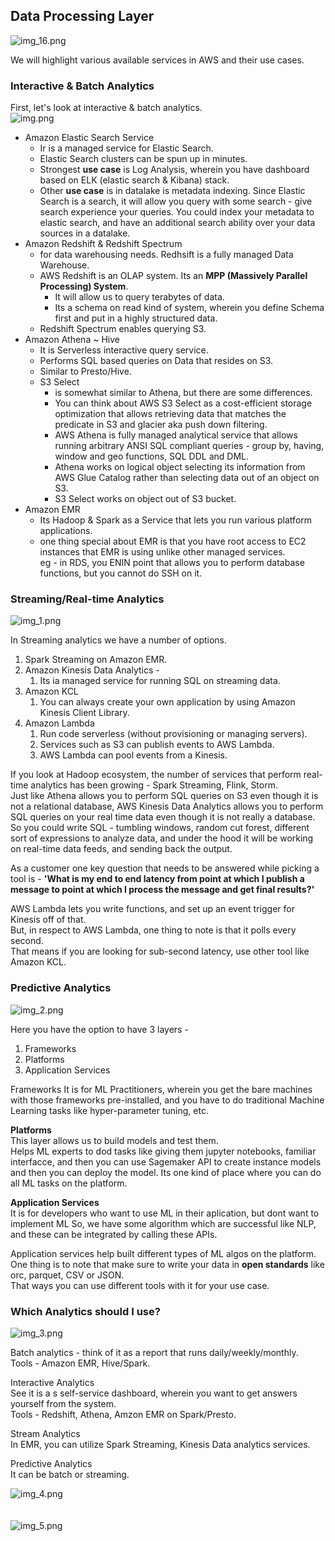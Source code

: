 ## Data Processing Layer
![img_16.png](images/img_16.png)<br>

We will highlight various available services in AWS and their use cases.<br>

### Interactive & Batch Analytics
First, let's look at interactive & batch analytics. <br>
![img.png](images/img_17.png) <br>

- Amazon Elastic Search Service <br>
  - Ir is a managed service for Elastic Search.<br>
  - Elastic Search clusters can be spun up in minutes.<br>
  - Strongest **use case** is Log Analysis, wherein you have dashboard based on ELK (elastic search & Kibana) stack. <br>
  - Other **use case** is in datalake is metadata indexing. Since Elastic Search is a search, it will allow you query with some search - give search experience your queries. You could index your metadata to elastic search, and have an additional search ability over your data sources in a datalake. <br>
- Amazon Redshift & Redshift Spectrum 
  - for data warehousing needs. Redhsift is a fully managed Data Warehouse. <br>
  - AWS Redshift is an OLAP system. Its an **MPP (Massively Parallel Processing) System**.  <br>
    - It will allow us to query terabytes of data. <br>
    - Its a schema on read kind of system, wherein you define Schema first and put in a highly structured data. <br>
  - Redshift Spectrum enables querying S3. <br>
- Amazon  Athena ~ Hive <br>
  - It is Serverless interactive query service.<br>
  - Performs SQL based queries on Data that resides on S3. <br>
  - Similar to Presto/Hive. <br>
  - S3 Select 
    - is somewhat similar to Athena, but there are some differences. <br>
    - You can think about AWS S3 Select as a cost-efficient storage optimization that allows retrieving data that matches the predicate in S3 and glacier aka push down filtering. <br> 
    - AWS Athena is fully managed analytical service that allows running arbitrary ANSI SQL compliant queries - group by, having, window and geo functions, SQL DDL and DML. <br>
    - Athena works on logical object selecting its information from AWS Glue Catalog rather than selecting data out of an object on S3. <br>
    - S3 Select works on object out of S3 bucket.
- Amazon EMR <br>
  - Its Hadoop & Spark as a Service that lets you run various platform applications. <br>
  - one thing special about EMR is that you have root access to EC2 instances that EMR is using unlike other managed services. <br>
    eg - in RDS, you ENIN point that allows you to perform database functions, but you cannot do SSH on it. <br>

### Streaming/Real-time Analytics
![img_1.png](images/img_18.png) <br>

In Streaming analytics we have a number of options.
1. Spark Streaming on Amazon EMR.
2. Amazon Kinesis Data Analytics -
   1. Its ia managed service for running SQL on streaming data.
3. Amazon KCL
   1. You can always create your own application by using Amazon Kinesis Client Library.
4. Amazon Lambda
   1. Run code serverless (without provisioning or managing servers).
   2. Services such as S3 can publish events to AWS Lambda.
   3. AWS Lambda can pool events from a Kinesis.

If you look at Hadoop ecosystem, the number of services that perform real-time analytics has been growing - Spark Streaming, Flink, Storm.  <br>
Just like Athena allows you to perform SQL queries on S3 even though it is not a relational database, AWS Kinesis Data Analytics allows you to perform SQL queries on your real time data even though it is not really a database. <br>
So you could write SQL - tumbling windows, random cut forest, different sort of expressions to analyze data, and under the hood it will be working on real-time data feeds, and sending back the output. <br> 

As a customer one key question that needs to be answered while picking a tool is - **'What is my end to end latency from point at which I publish a message to point at which I process the message and get final results?'**<br>

AWS Lambda lets you write functions, and set up an event trigger for Kinesis off of that. <br>
But, in respect to AWS Lambda, one thing to note is that it polls every second.<br>
That means if you are looking for sub-second latency, use other tool like Amazon KCL.<br>

### Predictive Analytics
![img_2.png](images/img_19.png) <br>

Here you have the option to have 3 layers -
1. Frameworks
2. Platforms
3. Application Services

Frameworks
It is for ML Practitioners, wherein you get the bare machines with those frameworks pre-installed, and you have to do traditional Machine Learning tasks like hyper-parameter tuning, etc.

**Platforms**<br> 
This layer allows us to build models and test them.<br>
Helps ML experts to dod tasks like giving them jupyter notebooks, familiar interfacce, and then you can use Sagemaker API to create instance models and then you can deploy the model.
Its one kind of place where you can do all ML tasks on the platform.

**Application Services**<br> 
It is for developers who want to use ML in their aplication, but dont want to implement ML
So, we have some algorithm which are successful like NLP, and these can be integrated by calling these APIs.

Application services help built different types of ML algos on the platform.<br>
One thing is to note that make sure to write your data in **open standards** like orc, parquet, CSV or JSON. <br>
That ways you can use different tools with it for your use case. <br>



### Which Analytics should I use?
![img_3.png](images/img_20.png)


Batch analytics - think of it as a report that runs  daily/weekly/monthly. <br>
Tools - Amazon EMR, Hive/Spark. <br>

Interactive Analytics <br>
See it is a s self-service dashboard, wherein you want to get answers yourself from the system. <br>
Tools - Redshift, Athena, Amzon EMR on Spark/Presto. <br>

Stream Analytics <br>
In EMR, you can utilize Spark Streaming, Kinesis Data analytics services. <br>

Predictive Analytics <br>
It can be batch or streaming. <br>


![img_4.png](images/img_22.png)
<br><br><br>
![img_5.png](images/img_23.png)